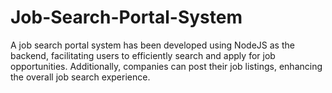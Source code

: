 # Job-Search-Portal-System
A job search portal system has been developed using NodeJS as the backend, facilitating users to efficiently search and apply for job opportunities. Additionally, companies can post their job listings, enhancing the overall job search experience.

